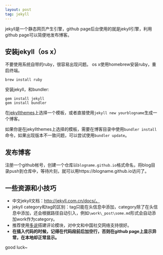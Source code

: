 ```yaml
---
layout: post
tag: jekyll
---
```


jekyll是一个静态网页产生引擎，github page后台使用的就是jekyll引擎，利用github page可以简便地发布博客。

## 安装jekyll（os x）

不要使用系统自带的ruby，很容易出现问题。
os x使用homebrew安装ruby，重启终端。

```shell
brew install ruby
```

安装jekyll，和bundler:

```shell
gem install jekyll
gem install bundler
```

在[jekyllthemes](http://jekyllthemes.org/)上选择一个模板，或者直接使用`jekyll new yourblogname`生成一个博客。

如果你是在jekyllthemes上选择的模板，需要在博客目录中使用`bundler install`命令，如果出现版本不一致问题，可以尝试使用`bundler update`。

## 发布博客

注册一个github帐号，创建一个仓库以`blogname.github.io`格式命名，将blog目录push到仓库中，等待片刻，就可以用https://blogname.github.io访问了。

## 一些资源和小技巧

- 中文jekyll文档：http://jekyll.com.cn/docs/。
- jekyll category和tag的区别：tag只能在头信息中添加，category除了在头信息中添加，还会根据路径自动引入，例如`\work\_post\some.md`形式会自动添加work作为category。
- 推荐使用[多说](http://duoshuo.com/)搭建评论模块，对中文和中国社交网络支持很好。
- **在插入代码的时候，记得在代码段前后加空行，否则在github page上显示异常，在本地却正常显示。**

good luck~